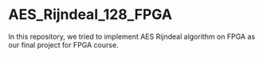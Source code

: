 # AES_Rijndeal_128_FPGA

In this repository, we tried to implement AES Rijndeal algorithm on FPGA as our final project for FPGA course.

